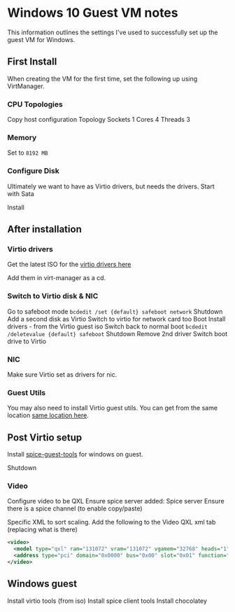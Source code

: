 # Windows 10 Guest VM notes
This information outlines the settings I've used to successfully set up the guest VM for Windows. 

## First Install
When creating the VM for the first time, set the following up using VirtManager. 

### CPU Topologies
Copy host configuration
Topology
Sockets 1
Cores 4
Threads 3

### Memory
Set to `8192 MB`


### Configure Disk
Ultimately we want to have as Virtio drivers, but needs the drivers. 
Start with Sata

Install

## After installation

### Virtio drivers
Get the latest ISO for the [virtio drivers here](https://fedorapeople.org/groups/virt/virtio-win/direct-downloads/archive-virtio/?C=M;O=D)

Add them in virt-manager as a cd. 

### Switch to Virtio disk & NIC
Go to safeboot mode `bcdedit /set {default} safeboot network`
Shutdown
Add a second disk as Virtio
Switch to virtio for network card too
Boot
Install drivers - from the Virtio guest iso
Switch back to normal boot `bcdedit /deletevalue {default} safeboot`
Shutdown
Remove 2nd driver
Switch boot drive to Virtio

### NIC
Make sure Virtio set as drivers for nic. 

### Guest Utils
You may also need to install Virtio guest utils. You can get from the same location [same location here](https://fedorapeople.org/groups/virt/virtio-win/direct-downloads/archive-virtio/?C=M;O=D).

## Post Virtio setup
Install [spice-guest-tools](https://www.spice-space.org/download.html) for windows on guest. 

Shutdown

### Video
Configure video to be QXL
Ensure spice server added: Spice server
Ensure there is a spice channel (to enable copy/paste)

Specific XML to sort scaling. Add the following to the Video QXL xml tab (replacing what is there)
``` xml
<video>
  <model type="qxl" ram="131072" vram="131072" vgamem="32768" heads="1" primary="yes"/>
  <address type="pci" domain="0x0000" bus="0x00" slot="0x01" function="0x0"/>
</video>
```
## Windows guest
Install virtio tools (from iso)
Install spice client tools
Install chocolatey
